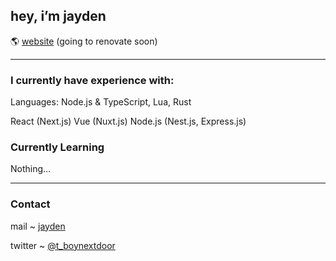 ## hey, i’m jayden

🌎 [website](https://jae.quest) (going to renovate soon)

---

### I currently have experience with: 
Languages: 
Node.js & TypeScript,
Lua,
Rust

React (Next.js)
Vue (Nuxt.js)
Node.js (Nest.js, Express.js)


### Currently Learning
Nothing...

---

### Contact

mail ~ [jayden](mailto:jayden@jae.quest)  

twitter ~ [@t_boynextdoor](https://twitter.com/t_boynextdoor)  


